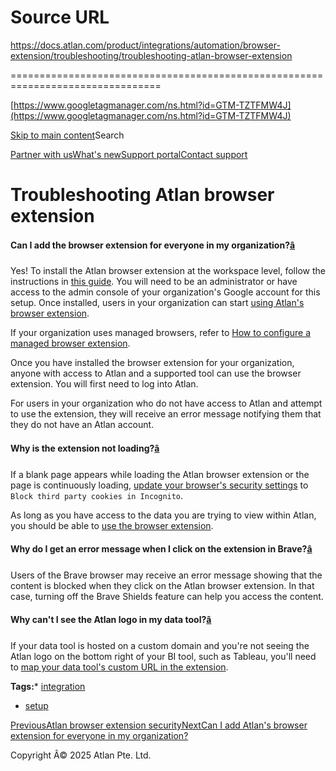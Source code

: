 # Source URL
https://docs.atlan.com/product/integrations/automation/browser-extension/troubleshooting/troubleshooting-atlan-browser-extension

================================================================================

<!--
canonical: https://docs.atlan.com/product/integrations/automation/browser-extension/troubleshooting/troubleshooting-atlan-browser-extension
link-alternate: https://docs.atlan.com/product/integrations/automation/browser-extension/troubleshooting/troubleshooting-atlan-browser-extension
meta-description: Can I add the browser extension for everyone in my organization?
meta-docsearch:docusaurus_tag: docs-default-current
meta-docsearch:language: en
meta-docsearch:version: current
meta-docusaurus_locale: en
meta-docusaurus_tag: docs-default-current
meta-docusaurus_version: current
meta-generator: Docusaurus v3.8.1
meta-og-description: Can I add the browser extension for everyone in my organization?
meta-og-locale: en
meta-og-title: Troubleshooting Atlan browser extension | Atlan Documentation
meta-og-url: https://docs.atlan.com/product/integrations/automation/browser-extension/troubleshooting/troubleshooting-atlan-browser-extension
meta-twitter:card: summary_large_image
meta-viewport: width=device-width,initial-scale=1
title: Troubleshooting Atlan browser extension | Atlan Documentation
-->

[https://www.googletagmanager.com/ns.html?id=GTM-TZTFMW4J](https://www.googletagmanager.com/ns.html?id=GTM-TZTFMW4J)

[Skip to main content](#__docusaurus_skipToContent_fallback)Search

[Partner with us](https://docs.google.com/forms/d/e/1FAIpQLScuAIhCm2GS7YFstrOjawbP8J7PUmOynQo7wI2yGCcCyEcVSw/viewform)[What's new](https://shipped.atlan.com/)[Support portal](https://atlan.zendesk.com/auth/v2/login/signin?return_to=https%3A%2F%2Fatlan.zendesk.com%2Fhc%2Fen-us&theme=hc&locale=en-us&brand_id=1900000425113&auth_origin=1900000425113%2Cfalse%2Ctrue)[Contact support](/support/submit-request)

Troubleshooting Atlan browser extension
=======================================

#### Can I add the browser extension for everyone in my organization?[â](#can-i-add-the-browser-extension-for-everyone-in-my-organization "Direct link to Can I add the browser extension for everyone in my organization?")

Yes! To install the Atlan browser extension at the workspace level, follow the instructions in [this guide](https://support.google.com/a/answer/172482?hl=en). You will need to be an administrator or have access to the admin console of your organization's Google account for this setup. Once installed, users in your organization can start [using Atlan's browser extension](/product/integrations/automation/browser-extension/how-tos/use-the-atlan-browser-extension#usage).

If your organization uses managed browsers, refer to [How to configure a managed browser extension](/product/integrations/automation/browser-extension/how-tos/configure-the-extension-for-managed-browsers).

Once you have installed the browser extension for your organization, anyone with access to Atlan and a supported tool can use the browser extension. You will first need to log into Atlan.

For users in your organization who do not have access to Atlan and attempt to use the extension, they will receive an error message notifying them that they do not have an Atlan account.

#### Why is the extension not loading?[â](#why-is-the-extension-not-loading "Direct link to Why is the extension not loading?")

If a blank page appears while loading the Atlan browser extension or the page is continuously loading, [update your browser's security settings](https://support.google.com/chrome/answer/95647?hl=en&co=GENIE.Platform%3DDesktop#zippy=%2Callow-or-block-cookies) to `Block third party cookies in Incognito`.

As long as you have access to the data you are trying to view within Atlan, you should be able to [use the browser extension](/product/integrations/automation/browser-extension/how-tos/use-the-atlan-browser-extension).

#### Why do I get an error message when I click on the extension in Brave?[â](#why-do-i-get-an-error-message-when-i-click-on-the-extension-in-brave "Direct link to Why do I get an error message when I click on the extension in Brave?")

Users of the Brave browser may receive an error message showing that the content is blocked when they click on the Atlan browser extension. In that case, turning off the Brave Shields feature can help you access the content.

#### Why can't I see the Atlan logo in my data tool?[â](#why-cant-i-see-the-atlan-logo-in-my-data-tool "Direct link to Why can't I see the Atlan logo in my data tool?")

If your data tool is hosted on a custom domain and you're not seeing the Atlan logo on the bottom right of your BI tool, such as Tableau, you'll need to [map your data tool's custom URL in the extension](/product/integrations/automation/browser-extension/how-tos/use-the-atlan-browser-extension).

**Tags:*** [integration](/tags/integration)
* [setup](/tags/setup)

[PreviousAtlan browser extension security](/product/integrations/automation/browser-extension/concepts/atlan-browser-extension-security)[NextCan I add Atlan's browser extension for everyone in my organization?](/product/integrations/automation/browser-extension/faq/add-browser-extension)

Copyright Â© 2025 Atlan Pte. Ltd.

